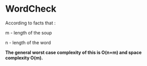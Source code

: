# WordCheck

According to facts that :

m - length of the soup

n - length of the word

<b>The general worst case complexity of this is O(n+m) and space complexity O(m).</b>
